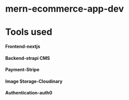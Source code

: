 # mern-ecommerce-app-dev
# Tools used

#### Frontend-nextjs
#### Backend-strapi CMS
#### Payment-Stripe
#### Image Storage-Cloudinary
#### Authentication-auth0
